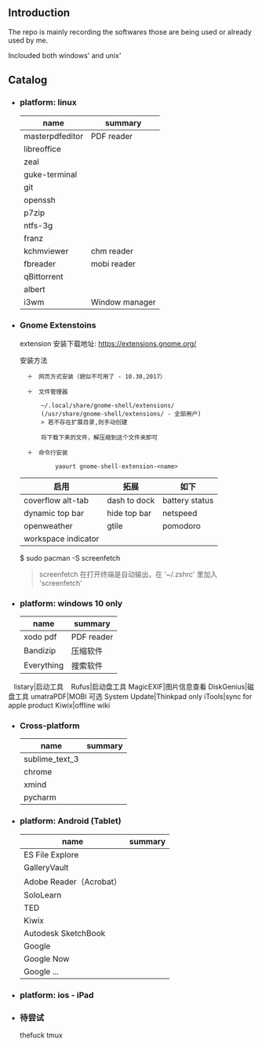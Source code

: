 ## Introduction

The repo is mainly recording the softwares those are being used or already used by me.

Inclouded both windows' and unix'

## Catalog

- ### platform: linux

    name|summary
    ---|---
    masterpdfeditor|PDF reader
    libreoffice|
    zeal|
    guke-terminal|
    git|
    openssh|
    p7zip|
    ntfs-3g|
    franz|
    kchmviewer|chm reader
    fbreader|mobi reader
    qBittorrent|
    albert|
    i3wm|Window manager

- ### Gnome Extenstoins

    extension 安装下载地址: https://extensions.gnome.org/

    安装方法

        ＋　网页方式安装（貌似不可用了 - 10.30,2017）

        ＋　文件管理器

            ~/.local/share/gnome-shell/extensions/
            (/usr/share/gnome-shell/extensions/ - 全部用户)
            > 若不存在扩展目录,则手动创建

            将下载下来的文件，解压缩到这个文件夹即可

        ＋　命令行安装

                yaourt gnome-shell-extension-<name>

    启用|拓展|如下
    ---|---|---
    coverflow alt-tab|dash to dock|battery status
    dynamic top bar|hide top bar|netspeed
    openweather|gtile|pomodoro|topicons plus
    workspace indicator|

    $ sudo pacman -S screenfetch
    > screenfetch 在打开终端是自动输出，在 '~/.zshrc' 里加入 'screenfetch'

- ### platform: windows 10 only

    name|summary
    ---|---
    xodo pdf|PDF reader
    Bandizip|压缩软件
    Everything|搜索软件
    listary|启动工具
    Rufus|启动盘工具
    MagicEXIF|图片信息查看
    DiskGenius|磁盘工具
    umatraPDF|MOBI
    可选
    System Update|Thinkpad only
    iTools|sync for apple product
    Kiwix|offline wiki


- ### Cross-platform

    name|summary
    ---|---
    sublime_text_3|
    chrome|
    xmind|
    pycharm|

- ### platform: Android (Tablet)

    name|summary
    ---|---
    ES File Explore|
    GalleryVault|
    Adobe Reader（Acrobat）|
    SoloLearn|
    TED|
    Kiwix|
    Autodesk SketchBook|
    Google|
    Google Now|
    Google ...|

- ### platform: ios - iPad

- ### 待尝试

    thefuck tmux
